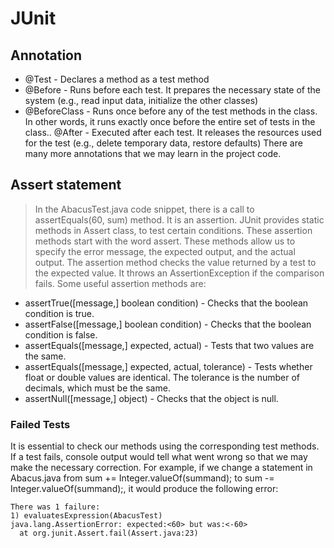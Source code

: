 # JUnit

## Annotation
- @Test - Declares a method as a test method
- @Before - Runs before each test. It prepares the necessary state of the system (e.g., read input data, initialize the other classes)
- @BeforeClass - Runs once before any of the test methods in the class. In other words, it runs exactly once before the entire set of tests in the class.. @After - Executed after each test. It releases the resources used for the test (e.g., delete temporary data, restore defaults) There are many more annotations that we may learn in the project code.

## Assert statement
> In the AbacusTest.java code snippet, there is a call to assertEquals(60, sum) method. It is an assertion. JUnit provides static methods in Assert class, to test certain conditions. These assertion methods start with the word assert. These methods allow us to specify the error message, the expected output, and the actual output. The assertion method checks the value returned by a test to the expected value. It throws an AssertionException if the comparison fails. Some useful assertion methods are:

- assertTrue([message,] boolean condition) - Checks that the boolean condition is true.
- assertFalse([message,] boolean condition) - Checks that the boolean condition is false.
- assertEquals([message,] expected, actual) - Tests that two values are the same.
- assertEquals([message,] expected, actual, tolerance) - Tests whether float or double values are identical. The tolerance is the number of decimals, which must be the same.
- assertNull([message,] object) - Checks that the object is null.

### Failed Tests
It is essential to check our methods using the corresponding test methods. If a test fails, console output would tell what went wrong so that we may make the necessary correction. For example, if we change a statement in Abacus.java from sum += Integer.valueOf(summand); to sum -= Integer.valueOf(summand);, it would produce the following error:
```
There was 1 failure:
1) evaluatesExpression(AbacusTest)
java.lang.AssertionError: expected:<60> but was:<-60>
  at org.junit.Assert.fail(Assert.java:23)
```

